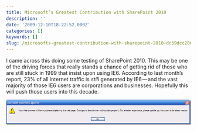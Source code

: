 ```yaml
---
title: Microsoft’s Greatest Contribution with SharePoint 2010
description: ''
date: '2009-12-10T18:22:52.000Z'
categories: []
keywords: []
slug: /microsofts-greatest-contribution-with-sharepoint-2010-dc59dcc20696
---
```


I came across this doing some testing of SharePoint 2010. This may be one of the driving forces that really stands a chance of getting rid of those who are still stuck in 1999 that insist upon using IE6. According to last month’s report, 23% of all internet traffic is _still_ generated by IE6 — and the vast majority of those IE6 users are corporations and businesses. Hopefully this will push those users into this decade.

![ie6](/img/0_k7Nr-5CwD7PNi9zE.png)
